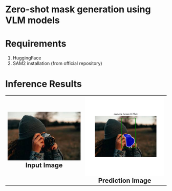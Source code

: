 # Zero-shot mask generation using VLM models

# Requirements

1. HuggingFace 
2. SAM2 installation (from official repository)

 # Inference Results

<table>
  <tr>
    <td>
      <div align="center">
        <img src="image.png" alt="Input Image" width="400"/>
        <br>
        <span style="font-size: 20px;"><strong>Input Image</strong></span>
      </div>
    </td>
    <td>
      <div align="center">
        <img src="prediction.png" alt="Prediction Image" width="400"/>
        <br>
        <span style="font-size: 20px;"><strong>Prediction Image</strong></span>
      </div>
    </td>
  </tr>
</table>
